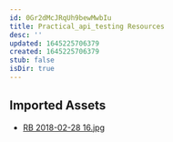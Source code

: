 ```yaml
---
id: 0Gr2dMcJRqUh9bewMwbIu
title: Practical_api_testing Resources
desc: ''
updated: 1645225706379
created: 1645225706379
stub: false
isDir: true
---
```

## Imported Assets
- [RB 2018-02-28 16.jpg](/assets/rb-2018-02-28-16-VgXJD5TnFFT4.jpg)
